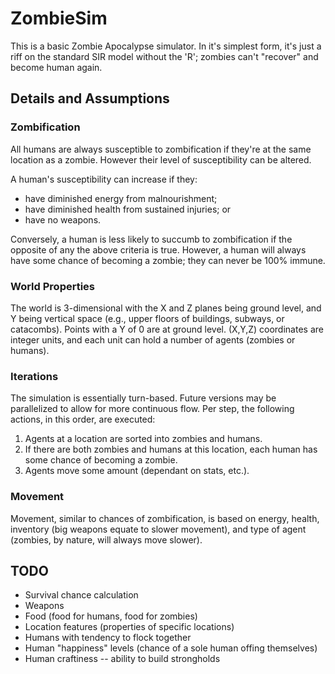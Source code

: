 ZombieSim
=========

This is a basic Zombie Apocalypse simulator. In it's simplest form, it's just a riff on the standard SIR model without the 'R'; zombies can't "recover" and become human again.

Details and Assumptions
------------------------

### Zombification

All humans are always susceptible to zombification if they're at the same location as a zombie. However their level of susceptibility can be altered.

A human's susceptibility can increase if they:
* have diminished energy from malnourishment;
* have diminished health from sustained injuries; or
* have no weapons.

Conversely, a human is less likely to succumb to zombification if the opposite of any the above criteria is true. However, a human will always have some chance of becoming a zombie; they can never be 100% immune.

### World Properties

The world is 3-dimensional with the X and Z planes being ground level, and Y being vertical space (e.g., upper floors of buildings, subways, or catacombs). Points with a Y of 0 are at ground level. (X,Y,Z) coordinates are integer units, and each unit can hold a number of agents (zombies or humans).

### Iterations

The simulation is essentially turn-based. Future versions may be parallelized to allow for more continuous flow. Per step, the following actions, in this order, are executed:
1. Agents at a location are sorted into zombies and humans.
1. If there are both zombies and humans at this location, each human has some chance of becoming a zombie.
1. Agents move some amount (dependant on stats, etc.).

### Movement

Movement, similar to chances of zombification, is based on energy, health, inventory (big weapons equate to slower movement), and type of agent (zombies, by nature, will always move slower).

TODO
----
* Survival chance calculation
* Weapons
* Food (food for humans, food for zombies)
* Location features (properties of specific locations)
* Humans with tendency to flock together
* Human "happiness" levels (chance of a sole human offing themselves)
* Human craftiness -- ability to build strongholds
